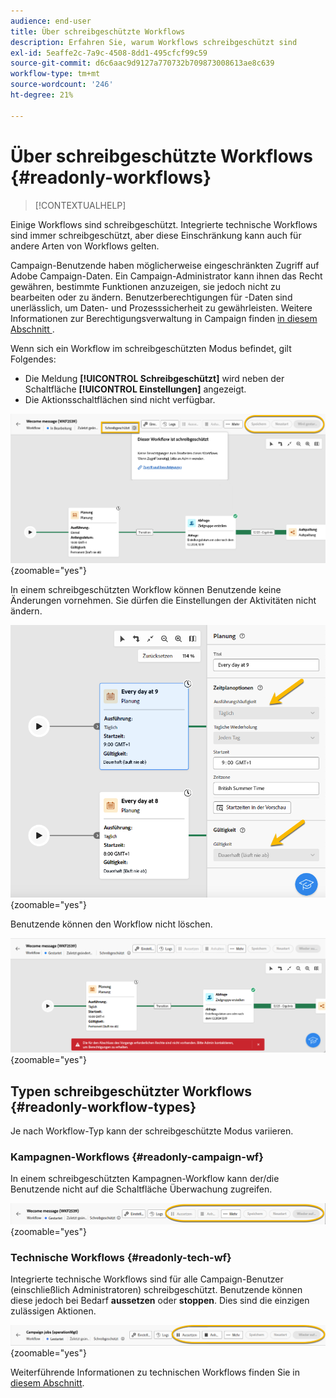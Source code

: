 ```yaml
---
audience: end-user
title: Über schreibgeschützte Workflows
description: Erfahren Sie, warum Workflows schreibgeschützt sind
exl-id: 5eaffe2c-7a9c-4508-8dd1-495cfcf99c59
source-git-commit: d6c6aac9d9127a770732b709873008613ae8c639
workflow-type: tm+mt
source-wordcount: '246'
ht-degree: 21%

---
```


# Über schreibgeschützte Workflows {#readonly-workflows}

>[!CONTEXTUALHELP]
>
Einige Workflows sind schreibgeschützt. Integrierte technische Workflows sind immer schreibgeschützt, aber diese Einschränkung kann auch für andere Arten von Workflows gelten.

Campaign-Benutzende haben möglicherweise eingeschränkten Zugriff auf Adobe Campaign-Daten. Ein Campaign-Administrator kann ihnen das Recht gewähren, bestimmte Funktionen anzuzeigen, sie jedoch nicht zu bearbeiten oder zu ändern. Benutzerberechtigungen für -Daten sind unerlässlich, um Daten- und Prozesssicherheit zu gewährleisten. Weitere Informationen zur Berechtigungsverwaltung in Campaign finden [ in diesem Abschnitt ](../get-started/permissions.md).

Wenn sich ein Workflow im schreibgeschützten Modus befindet, gilt Folgendes:

* Die Meldung **[!UICONTROL Schreibgeschützt]** wird neben der Schaltfläche **[!UICONTROL Einstellungen]** angezeigt.
* Die Aktionsschaltflächen sind nicht verfügbar.

![Schreibgeschützte Workflow-Benutzeroberfläche mit der Schaltfläche „Einstellungen“ und den deaktivierten Aktionsschaltflächen.](assets/readonly-workflow.png){zoomable="yes"}

In einem schreibgeschützten Workflow können Benutzende keine Änderungen vornehmen. Sie dürfen die Einstellungen der Aktivitäten nicht ändern.

![Scheduler-Oberfläche im schreibgeschützten Modus mit deaktivierten Einstellungsoptionen.](assets/scheduler-readonly.png){zoomable="yes"}

Benutzende können den Workflow nicht löschen.

![Benutzeroberfläche mit eingeschränkten Rechten zum Löschen von Workflows.](assets/readonly-rights.png){zoomable="yes"}

## Typen schreibgeschützter Workflows {#readonly-workflow-types}

Je nach Workflow-Typ kann der schreibgeschützte Modus variieren.

### Kampagnen-Workflows {#readonly-campaign-wf}

In einem schreibgeschützten Kampagnen-Workflow kann der/die Benutzende nicht auf die Schaltfläche Überwachung zugreifen.

![Campaign-Workflow-Benutzeroberfläche im schreibgeschützten Modus mit deaktivierten Überwachungsoptionen.](assets/readonly-campaign-workflow.png){zoomable="yes"}

### Technische Workflows {#readonly-tech-wf}

Integrierte technische Workflows sind für alle Campaign-Benutzer (einschließlich Administratoren) schreibgeschützt. Benutzende können diese jedoch bei Bedarf **aussetzen** oder **stoppen**. Dies sind die einzigen zulässigen Aktionen.

![Technische Workflow-Oberfläche im schreibgeschützten Modus mit Optionen zum Anhalten oder Stoppen von Workflows.](assets/readonly-technical-workflow.png){zoomable="yes"}

Weiterführende Informationen zu technischen Workflows finden Sie in [diesem Abschnitt](https://experienceleague.adobe.com/de/docs/campaign/automation/workflows/introduction/wf-type/technical-workflows).